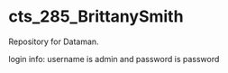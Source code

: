 # cts_285_BrittanySmith


Repository for Dataman.

login info: username is admin and password is password
